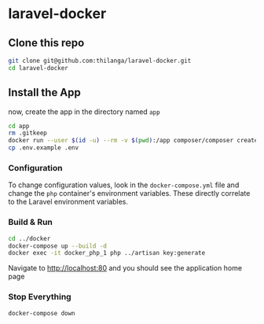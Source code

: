 # laravel-docker

## Clone this repo

```bash
git clone git@github.com:thilanga/laravel-docker.git
cd laravel-docker
```

## Install the App

now, create the app in the directory named `app`

```bash
cd app
rm .gitkeep
docker run --user $(id -u) --rm -v $(pwd):/app composer/composer create-project --prefer-dist laravel/laravel .
cp .env.example .env
```

### Configuration

To change configuration values, look in the `docker-compose.yml` file and change the `php` container's environment variables. These directly correlate to the Laravel environment variables.

### Build & Run

```bash
cd ../docker
docker-compose up --build -d
docker exec -it docker_php_1 php ../artisan key:generate
```

Navigate to [http://localhost:80](http://localhost:80) and you should see the application home page

### Stop Everything

```bash
docker-compose down
```
